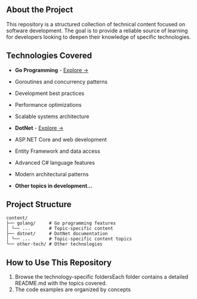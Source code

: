## About the Project

This repository is a structured collection of technical content focused on software development.
The goal is to provide a reliable source of learning for developers looking to deepen their knowledge of specific technologies.

## Technologies Covered

- **Go Programming** - [Explore →](/content/golang/README.md)
- Goroutines and concurrency patterns
- Development best practices
- Performance optimizations
- Scalable systems architecture

- **DotNet** - [Explore →](/content/dotnet/README.md)
- ASP.NET Core and web development
- Entity Framework and data access
- Advanced C# language features
- Modern architectural patterns

- __Other topics in development...__

## Project Structure

```text
content/
├── golang/     # Go programming features
│ └── ...       # Topic-specific content
├── dotnet/     # DotNet documentation
│ └── ...       # Topic-specific content topics
└── other-tech/ # Other technologies
```

## How to Use This Repository

1. Browse the technology-specific foldersEach folder contains a detailed README.md with the topics covered.
2. The code examples are organized by concepts